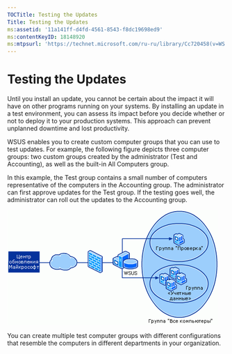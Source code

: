 ```yaml
---
TOCTitle: Testing the Updates
Title: Testing the Updates
ms:assetid: '11a141ff-d4fd-4561-8543-f8dc19698ed9'
ms:contentKeyID: 18148920
ms:mtpsurl: 'https://technet.microsoft.com/ru-ru/library/Cc720458(v=WS.10)'
---
```


Testing the Updates
===================

Until you install an update, you cannot be certain about the impact it will have on other programs running on your systems. By installing an update in a test environment, you can assess its impact before you decide whether or not to deploy it to your production systems. This approach can prevent unplanned downtime and lost productivity.

WSUS enables you to create custom computer groups that you can use to test updates. For example, the following figure depicts three computer groups: two custom groups created by the administrator (Test and Accounting), as well as the built-in All Computers group.

In this example, the Test group contains a small number of computers representative of the computers in the Accounting group. The administrator can first approve updates for the Test group. If the testing goes well, the administrator can roll out the updates to the Accounting group.

![](/security-updates/images/Cc720458.f74817dd-8d19-497f-b310-f12f0060daa2(WS.10).gif)

You can create multiple test computer groups with different configurations that resemble the computers in different departments in your organization.
